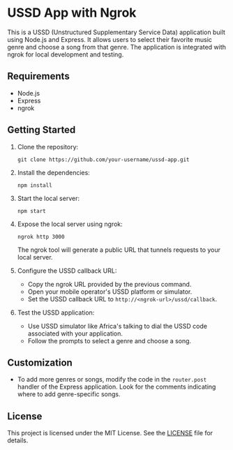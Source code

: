 # USSD App with Ngrok

This is a USSD (Unstructured Supplementary Service Data) application built using Node.js and Express. It allows users to select their favorite music genre and choose a song from that genre. The application is integrated with ngrok for local development and testing.

## Requirements

- Node.js
- Express
- ngrok

## Getting Started

1. Clone the repository:

   ```shell
   git clone https://github.com/your-username/ussd-app.git
   ```

2. Install the dependencies:

   ```shell
   npm install
   ```

3. Start the local server:

   ```shell
   npm start
   ```

4. Expose the local server using ngrok:

   ```shell
   ngrok http 3000
   ```

   The ngrok tool will generate a public URL that tunnels requests to your local server.

5. Configure the USSD callback URL:

   - Copy the ngrok URL provided by the previous command.
   - Open your mobile operator's USSD platform or simulator.
   - Set the USSD callback URL to `http://<ngrok-url>/ussd/callback`.

6. Test the USSD application:

   - Use USSD simulator like Africa's talking to dial the USSD code associated with your application.
   - Follow the prompts to select a genre and choose a song.

## Customization

- To add more genres or songs, modify the code in the `router.post` handler of the Express application. Look for the comments indicating where to add genre-specific songs.

## License

This project is licensed under the MIT License. See the [LICENSE]([LICENSE](https://opensource.org/licenses/MIT)https://opensource.org/licenses/MIT) file for details.
